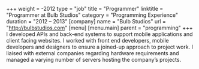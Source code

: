+++
weight = -2012
type = "job"
title = "Programmer"
linktitle = "Programmer at Bulb Studios"
category = "Programming Experience"
duration = "2012 &ndash; 2013"
[company]
  name = "Bulb Studios"
  url = "http://bulbstudios.com"
[menu]
  [menu.main]
    parent = "programming"
+++
I developed APIs and back-end systems to support mobile applications and client facing websites. I worked with front end developers, mobile developers and designers to ensure a joined-up approach to project work. I liaised with external companies regarding hardware requirements and managed a varying number of servers hosting the company’s projects.
